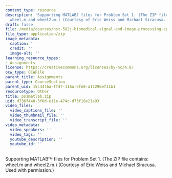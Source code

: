 ```yaml
---
content_type: resource
description: 'Supporting MATLAB? files for Problem Set 1. (The ZIP file contains:
  wheel.m and wheel2.m.) (Courtesy of Eric Weiss and Michael Siracusa. Used with permission.)'
draft: false
file: /media/courses/hst-582j-biomedical-signal-and-image-processing-spring-2007/d736f4403f0de11e474cd73f18e21a93_ps1matlab.zip
file_type: application/zip
image_metadata:
  caption: ''
  credit: ''
  image-alt: ''
learning_resource_types:
- Assignments
license: https://creativecommons.org/licenses/by-nc/4.0/
ocw_type: OCWFile
parent_title: Assignments
parent_type: CourseSection
parent_uid: 15c447ba-ff47-116a-5fe8-a17296ef31b1
resourcetype: Other
title: ps1matlab.zip
uid: d736f440-3f0d-e11e-474c-d73f18e21a93
video_files:
  video_captions_file: ''
  video_thumbnail_file: ''
  video_transcript_file: ''
video_metadata:
  video_speakers: ''
  video_tags: ''
  youtube_description: ''
  youtube_id: ''
---
```

Supporting MATLABᵀᴹ files for Problem Set 1. (The ZIP file contains: wheel.m and wheel2.m.) (Courtesy of Eric Weiss and Michael Siracusa. Used with permission.)